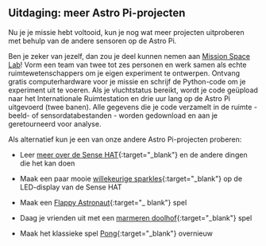 ## Uitdaging: meer Astro Pi-projecten

Nu je je missie hebt voltooid, kun je nog wat meer projecten uitproberen met behulp van de andere sensoren op de Astro Pi.

Ben je zeker van jezelf, dan zou je deel kunnen nemen aan [Mission Space Lab](https://astro-pi.org/missions/space-lab/)! Vorm een ​​team van twee tot zes personen en werk samen als echte ruimtewetenschappers om je eigen experiment te ontwerpen. Ontvang gratis computerhardware voor je missie en schrijf de Python-code om je experiment uit te voeren. Als je vluchtstatus bereikt, wordt je code geüpload naar het Internationale Ruimtestation en drie uur lang op de Astro Pi uitgevoerd (twee banen). Alle gegevens die je code verzamelt in de ruimte - beeld- of sensordatabestanden - worden gedownload en aan je geretourneerd voor analyse.

Als alternatief kun je een van onze andere Astro Pi-projecten proberen:

+ Leer [meer over de Sense HAT](https://projects.raspberrypi.org/nl-NL/projects/getting-started-with-the-sense-hat){:target="_blank"} en de andere dingen die het kan doen

+ Maak een paar mooie [willekeurige sparkles](https://projects.raspberrypi.org/nl-NL/projects/sense-hat-random-sparkles){:target="_blank"} op de LED-display van de Sense HAT

+ Maak een [Flappy Astronaut](https://projects.raspberrypi.org/nl-NL/projects/flappy-astronaut){:target="_ blank"} spel

+ Daag je vrienden uit met een [marmeren doolhof](https://projects.raspberrypi.org/nl-NL/projects/sense-hat-marble-maze){:target="_blank"} spel

+ Maak het klassieke spel [Pong](https://projects.raspberrypi.org/nl-NL/projects/sense-hat-pong){:target="_blank"} overnieuw